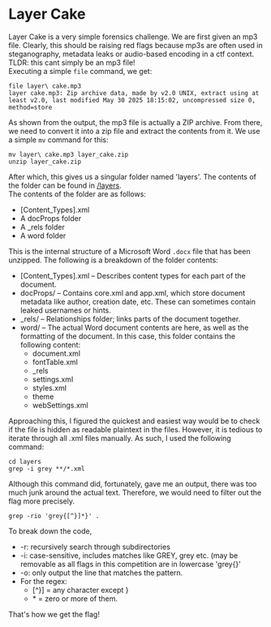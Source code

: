 # Layer Cake

Layer Cake is a very simple forensics challenge. We are first given an mp3 file. Clearly, this should be raising red flags because mp3s are often used in steganography, metadata leaks or audio-based encoding in a ctf context. TLDR: this cant simply be an mp3 file!  
Executing a simple `file` command, we get:
```
file layer\ cake.mp3         
layer cake.mp3: Zip archive data, made by v2.0 UNIX, extract using at least v2.0, last modified May 30 2025 18:15:02, uncompressed size 0, method=store
```
As shown from the output, the mp3 file is actually a ZIP archive. From there, we need to convert it into a zip file and extract the contents from it.
We use a simple `mv` command for this:
```
mv layer\ cake.mp3 layer_cake.zip
unzip layer_cake.zip
```
After which, this gives us a singular folder named 'layers'. The contents of the folder can be found in [/layers](./layers).  
The contents of the folder are as follows:
- [Content_Types].xml
- A docProps folder
- A _rels folder
- A word folder

This is the internal structure of a Microsoft Word `.docx` file that has been unzipped. The following is a breakdown of the folder contents:
- [Content_Types].xml – Describes content types for each part of the document.
- docProps/ – Contains core.xml and app.xml, which store document metadata like author, creation date, etc. These can sometimes contain leaked usernames or hints.
- _rels/ – Relationships folder; links parts of the document together.
- word/ – The actual Word document contents are here, as well as the formatting of the document. In this case, this folder contains the following content:
  - document.xml
  - fontTable.xml
  - _rels
  - settings.xml
  - styles.xml
  - theme
  - webSettings.xml

Approaching this, I figured the quickest and easiest way would be to check if the file is hidden as readable plaintext in the files. However, it is tedious to iterate through all .xml files manually. As such, I used the following command: 
```
cd layers
grep -i grey **/*.xml
```

Although this command did, fortunately, gave me an output, there was too much junk around the actual text. Therefore, we would need to filter out the flag more precisely.
```
grep -rio 'grey{[^}]*}' .
```
To break down the code,
- -r: recursively search through subdirectories
- -i: case-sensitive, includes matches like GREY, grey etc. (may be removable as all flags in this competition are in lowercase 'grey{}'
- -o: only output the line that matches the pattern.
- For the regex:
  - [^}] = any character except }
  - \* = zero or more of them.

That's how we get the flag!

